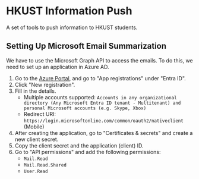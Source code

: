 # HKUST Information Push

A set of tools to push information to HKUST students.

## Setting Up Microsoft Email Summarization

We have to use the Microsoft Graph API to access the emails. To do this, we need to set up an application in Azure AD.

1. Go to the [Azure Portal](https://portal.azure.com/), and go to "App registrations" under "Entra ID".
2. Click "New registration".
3. Fill in the details.
    - Multiple accounts supported: `Accounts in any organizational directory (Any Microsoft Entra ID tenant - Multitenant) and personal Microsoft accounts (e.g. Skype, Xbox)`
    - Redirect URI: `https://login.microsoftonline.com/common/oauth2/nativeclient` (Mobile)
4. After creating the application, go to "Certificates & secrets" and create a new client secret.
5. Copy the client secret and the application (client) ID.
6. Go to "API permissions" and add the following permissions:
    - `Mail.Read`
    - `Mail.Read.Shared`
    - `User.Read`
